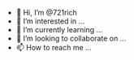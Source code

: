 - 👋 Hi, I’m @721rich
- 👀 I’m interested in ...
- 🌱 I’m currently learning ...
- 💞️ I’m looking to collaborate on ...
- 📫 How to reach me ...

<!---
721rich/721rich is a ✨ special ✨ repository because its `README.md` (this file) appears on your GitHub profile.
You can click the Preview link to take a look at your changes.
--->
